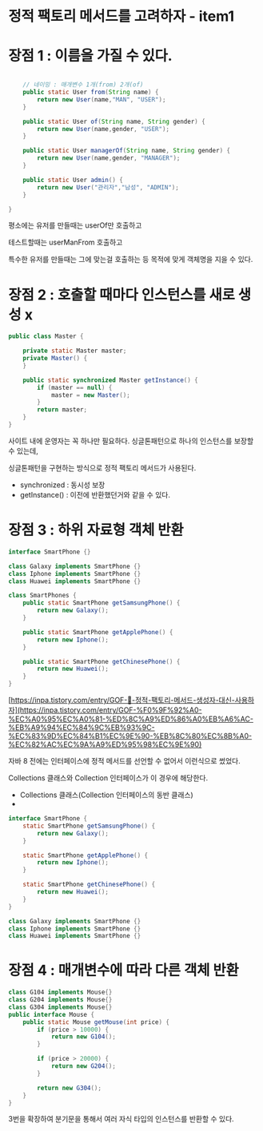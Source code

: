 # 정적 팩토리 메서드를 고려하자 - item1

# 장점 1 : 이름을 가질 수 있다.

```java

    // 네이밍 : 매개변수 1개(from) 2개(of)
    public static User from(String name) {
        return new User(name,"MAN", "USER");
    }

    public static User of(String name, String gender) {
        return new User(name,gender, "USER");
    }

    public static User managerOf(String name, String gender) {
        return new User(name,gender, "MANAGER");
    }

    public static User admin() {
        return new User("관리자","남성", "ADMIN");
    }

}
```

평소에는 유저를 만들때는 userOf만 호출하고

테스트할때는 userManFrom 호출하고

특수한 유저를 만들때는 그에 맞는걸 호출하는 등 목적에 맞게 객체명을 지을 수 있다.

# 장점 2 : 호출할 때마다 인스턴스를 새로 생성 x

```java
public class Master {

    private static Master master;
    private Master() {
    }

    public static synchronized Master getInstance() {
        if (master == null) {
            master = new Master();
        }
        return master;
    }
}
```

사이트 내에 운영자는 꼭 하나만 필요하다. 싱글톤패턴으로 하나의 인스턴스를 보장할 수 있는데,

싱글톤패턴을 구현하는 방식으로 정적 팩토리 메서드가 사용된다.

- synchronized : 동시성 보장
- getInstance() : 이전에 반환했던거와 같을 수 있다.

# 장점 3 : 하위 자료형 객체 반환

```java
interface SmartPhone {}

class Galaxy implements SmartPhone {}
class Iphone implements SmartPhone {}
class Huawei implements SmartPhone {}

class SmartPhones {
    public static SmartPhone getSamsungPhone() {
        return new Galaxy();
    }

    public static SmartPhone getApplePhone() {
        return new Iphone();
    }

    public static SmartPhone getChinesePhone() {
        return new Huawei();
    }
}
```

[https://inpa.tistory.com/entry/GOF-💠-정적-팩토리-메서드-생성자-대신-사용하자](https://inpa.tistory.com/entry/GOF-%F0%9F%92%A0-%EC%A0%95%EC%A0%81-%ED%8C%A9%ED%86%A0%EB%A6%AC-%EB%A9%94%EC%84%9C%EB%93%9C-%EC%83%9D%EC%84%B1%EC%9E%90-%EB%8C%80%EC%8B%A0-%EC%82%AC%EC%9A%A9%ED%95%98%EC%9E%90)

자바 8 전에는 인터페이스에 정적 메서드를 선언할 수 없어서 이런식으로 썼었다.

Collections 클래스와 Collection 인터페이스가 이 경우에 해당한다.

- Collections 클래스(Collection 인터페이스의 동반 클래스)
- 

```java
interface SmartPhone {
    static SmartPhone getSamsungPhone() {
        return new Galaxy();
    }

    static SmartPhone getApplePhone() {
        return new Iphone();
    }

    static SmartPhone getChinesePhone() {
        return new Huawei();
    }
}

class Galaxy implements SmartPhone {}
class Iphone implements SmartPhone {}
class Huawei implements SmartPhone {}
```

# 장점 4 : 매개변수에 따라 다른 객체 반환

```java
class G104 implements Mouse{}
class G204 implements Mouse{}
class G304 implements Mouse{}
public interface Mouse {
    public static Mouse getMouse(int price) {
        if (price > 10000) {
            return new G104();
        }

        if (price > 20000) {
            return new G204();
        }

        return new G304();
    }
}
```

3번을 확장하여 분기문을 통해서 여러 자식 타입의 인스턴스를 반환할 수 있다.